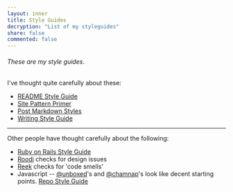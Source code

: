 ```yaml
---
layout: inner
title: Style Guides
decryption: "List of my styleguides"
share: false
commented: false
---
```


###### These are my style guides. 

I've thought quite carefully about these:

* [README Style Guide](/readme/)
* [Site Pattern Primer](/pattern-primer/)
* [Post Markdown Styles](/markdown/)
* [Writing Style Guide](/writing/)

---

Other people have thought carefully about the following:

* [Ruby on Rails Style Guide](https://github.com/bbatsov/rails-style-guide)
* [Roodi](https://github.com/martinjandrews/roodi#readme) checks for design issues
* [Reek](https://github.com/kevinrutherford/reek/wiki/code-smells) checks for 'code smells'
* Javascript -- [@unboxed](https://github.com/unboxed/Javascript-Style-Guide)'s and [@chamnap](https://github.com/chamnap/javascript_style_guide)'s look like decent starting points.
[Repo Style Guide](/repo/)



